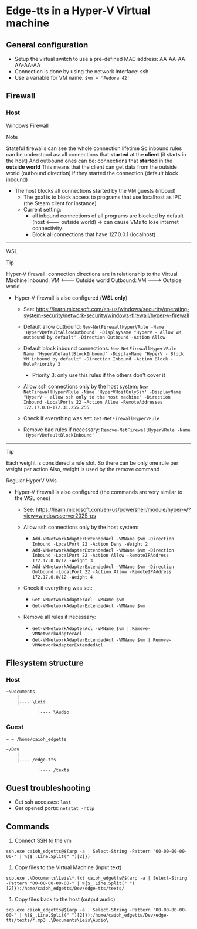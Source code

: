# Edge-tts in a Hyper-V Virtual machine

## General configuration

* Setup the virtual switch to use a pre-defined MAC address: AA-AA-AA-AA-AA-AA
* Connection is done by using the network interface: ssh
* Use a variable for VM name: `$vm = 'Fedora 42'`

## Firewall

### Host

Windows Firewall

> [!NOTE]
> Stateful firewalls can see the whole connection lifetime
> So inbound rules can be understood as: all connections that **started** at the **client** (it starts in the host)
> And outbound ones can be: connections that **started** in the **outside world**
> This means that the client can get data from the outside world (outbound direction) if they started the connection (default block inbound)

* The host blocks all connections started by the VM guests (inboud)
    * The goal is to block access to programs that use localhost as IPC (the Steam client for instance)
    * Current setting:
        * all inbound connections of all programs are blocked by default (host <--- outside world) -> can cause VMs to lose internet connectivity
        * Block all connections that have 127.0.0.1 (localhost)

---

WSL

> [!TIP]
> Hyper-V firewall: connection directions are in relationship to the Virtual Machine
> Inbound: VM <--- Outside world
> Outbound: VM ---> Outside world

* Hyper-V firewall is also configured (**WSL only**)
    * See: https://learn.microsoft.com/en-us/windows/security/operating-system-security/network-security/windows-firewall/hyper-v-firewall

    * Default allow outbound: `New-NetFirewallHyperVRule -Name 'HyperVDefaultAllowOutbound' -DisplayName "HyperV - Allow VM outbound by default" -Direction Outbound -Action Allow`

    * Default block inbound connections: `New-NetFirewallHyperVRule -Name 'HyperVDefaultBlockInbound' -DisplayName "HyperV - Block VM inbound by default" -Direction Inbound -Action Block -RulePriority 3`
        * Priority 3: only use this rules if the others don't cover it

    * Allow ssh connections only by the host system: `New-NetFirewallHyperVRule -Name 'HyperVHostOnlySsh' -DisplayName "HyperV - allow ssh only to the host machine" -Direction Inbound -LocalPorts 22 -Action Allow -RemoteAddresses 172.17.0.0-172.31.255.255`

    * Check if everything was set: `Get-NetFirewallHyperVRule`

    * Remove bad rules if necessary: `Remove-NetFirewallHyperVRule -Name 'HyperVDefaultBlockInbound'`

---

> [!TIP]
> Each weight is considered a rule slot. So there can be only one rule per weight per action
> Also, weight is used by the remove command

Regular HyperV VMs

* Hyper-V firewall is also configured (the commands are very similar to the WSL ones)
    * See: https://learn.microsoft.com/en-us/powershell/module/hyper-v/?view=windowsserver2025-ps

    * Allow ssh connections only by the host system:
        * `Add-VMNetworkAdapterExtendedAcl -VMName $vm -Direction Inbound -LocalPort 22 -Action Deny -Weight 2`
        * `Add-VMNetworkAdapterExtendedAcl -VMName $vm -Direction Inbound -LocalPort 22 -Action Allow -RemoteIPAddress 172.17.0.0/12 -Weight 3`
        * `Add-VMNetworkAdapterExtendedAcl -VMName $vm -Direction Outbound -LocalPort 22 -Action Allow -RemoteIPAddress 172.17.0.0/12 -Weight 4`

    * Check if everything was set:
        * `Get-VMNetworkAdapterAcl -VMName $vm`
        * `Get-VMNetworkAdapterExtendedAcl -VMName $vm`

    * Remove all rules if necessary:
        * `Get-VMNetworkAdapterAcl -VMName $vm | Remove-VMNetworkAdapterAcl`
        * `Get-VMNetworkAdapterExtendedAcl -VMName $vm | Remove-VMNetworkAdapterExtendedAcl`

## Filesystem structure

### Host
```
~\Documents
    |
    |---- \Leis
            |
            |---- \Audio
```

### Guest

`~ = /home/caioh_edgetts`

```
~/Dev
    |
    |---- /edge-tts
            |
            |---- /texts
```

## Guest troubleshooting

* Get ssh accesses: `last`
* Get opened ports: `netstat -ntlp`

## Commands

1. Connect SSH to the vm
```
ssh.exe caioh_edgetts@$(arp -a | Select-String -Pattern "00-00-00-00-00-" | %{$_.Line.Split(" ")[2]})
```

1. Copy files to the Virtual Machine (input text)
```
scp.exe .\Documents\Leis\*.txt caioh_edgetts@$(arp -a | Select-String -Pattern "00-00-00-00-00-" | %{$_.Line.Split(" ")[2]}):/home/caioh_edgetts/Dev/edge-tts/texts/
```


1. Copy files back to the host (output audio)
```
scp.exe caioh_edgetts@$(arp -a | Select-String -Pattern "00-00-00-00-00-" | %{$_.Line.Split(" ")[2]}):/home/caioh_edgetts/Dev/edge-tts/texts/*.mp3 .\Documents\Leis\Audio\
```